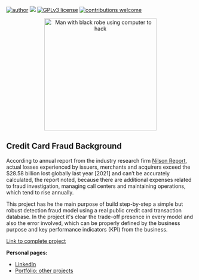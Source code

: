 [![author](https://img.shields.io/badge/author-allansuzuki-red.svg)](https://www.linkedin.com/in/allanysuzuki/) [![](https://img.shields.io/badge/python-3.7+-blue.svg)](https://www.python.org/downloads/release/python-365/) [![GPLv3 license](https://img.shields.io/badge/License-GPLv3-blue.svg)](http://perso.crans.org/besson/LICENSE.html) [![contributions welcome](https://img.shields.io/badge/contributions-welcome-brightgreen.svg?style=flat)](https://github.com/allansuzuki/AirbnbPT_Analisys/issues)

<p align="center">
  <img src='https://img.freepik.com/fotos-gratis/hacker-de-computador-em-algoritmos-de-software-de-digitacao-de-camisa-com-capuz-e-roubar-dados-da-rede-de-computadores-no-laptop_637285-147.jpg' alt='Man with black robe using computer to hack' width=300rm>
</p>

## Credit Card Fraud Background

According to annual report from the industry research firm [Nilson Report](https://nilsonreport.com/upload/content_promo/NilsonReport_Issue1209.pdf), actual losses experienced by issuers, merchants and acquirers exceed the $28.58 billion lost globally last year [2021] and can’t be accurately calculated, the report noted, because there are additional expenses related to fraud investigation, managing call centers and maintaining operations, which tend to rise annually.

This project has he the main purpose of build step-by-step a simple but robust detection fraud model using a real public credit card transaction database. In the project it's clear the trade-off presence in every model and also the error involved, which can be properly defined by the business purpose and key performance indicators (KPI) from the business.

[Link to complete project](https://github.com/allansuzuki/Credit_Card_Fraud/blob/main/Credit_Card_Fraud.ipynb)

**Personal pages:**
* [LinkedIn](https://www.linkedin.com/in/allanysuzuki)
* [Portfólio: other projects](https://github.com/allansuzuki/portfolio)

